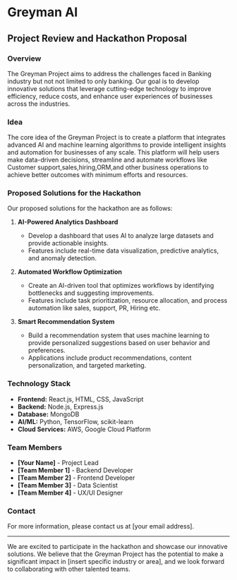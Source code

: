 # Greyman AI

## Project Review and Hackathon Proposal

### Overview

The Greyman Project aims to address the challenges faced in Banking industry but not not limited to only banking. Our goal is to develop innovative solutions that leverage cutting-edge technology to improve efficiency, reduce costs, and enhance user experiences of businesses across the industries.

### Idea

The core idea of the Greyman Project is to create a platform that integrates advanced AI and machine learning algorithms to provide intelligent insights and automation for businesses of any scale. This platform will help users make data-driven decisions, streamline and automate workflows like Customer support,sales,hiring,ORM,and other business operations to achieve better outcomes with minimum efforts and resources.

### Proposed Solutions for the Hackathon

Our proposed solutions for the hackathon are as follows:

1. **AI-Powered Analytics Dashboard**

   - Develop a dashboard that uses AI to analyze large datasets and provide actionable insights.
   - Features include real-time data visualization, predictive analytics, and anomaly detection.

2. **Automated Workflow Optimization**

   - Create an AI-driven tool that optimizes workflows by identifying bottlenecks and suggesting improvements.
   - Features include task prioritization, resource allocation, and process automation like sales, support, PR, Hiring etc.

3. **Smart Recommendation System**
   - Build a recommendation system that uses machine learning to provide personalized suggestions based on user behavior and preferences.
   - Applications include product recommendations, content personalization, and targeted marketing.

### Technology Stack

- **Frontend:** React.js, HTML, CSS, JavaScript
- **Backend:** Node.js, Express.js
- **Database:** MongoDB
- **AI/ML:** Python, TensorFlow, scikit-learn
- **Cloud Services:** AWS, Google Cloud Platform

### Team Members

- **[Your Name]** - Project Lead
- **[Team Member 1]** - Backend Developer
- **[Team Member 2]** - Frontend Developer
- **[Team Member 3]** - Data Scientist
- **[Team Member 4]** - UX/UI Designer

### Contact

For more information, please contact us at [your email address].

---

We are excited to participate in the hackathon and showcase our innovative solutions. We believe that the Greyman Project has the potential to make a significant impact in [insert specific industry or area], and we look forward to collaborating with other talented teams.

